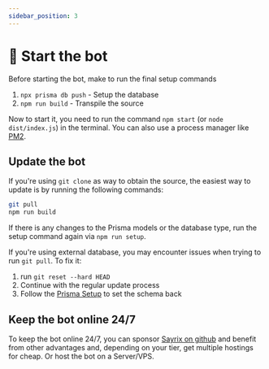 ```yaml
---
sidebar_position: 3
---
```


# 🚀 Start the bot

Before starting the bot, make to run the final setup commands
1. `npx prisma db push` - Setup the database
2. `npm run build` - Transpile the source

Now to start it, you need to run the command `npm start` (or `node dist/index.js`) in the terminal.	
You can also use a process manager like [PM2](https://pm2.keymetrics.io/).

## Update the bot
If you're using `git clone` as way to obtain the source, the easiest way to update is by running the following commands:
```bash
git pull
npm run build
```
If there is any changes to the Prisma models or the database type, run the setup command again via `npm run setup`.

If you're using external database, you may encounter issues when trying to run `git pull`. To fix it:
1. run `git reset --hard HEAD`
2. Continue with the regular update process
3. Follow the [Prisma Setup](https://doc.ticket.pm/docs/prisma) to set the schema back

## Keep the bot online 24/7

To keep the bot online 24/7, you can sponsor [Sayrix on github](https://github.com/sponsors/Sayrix) and benefit from other advantages and, depending on your tier, get multiple hostings for cheap.
Or host the bot on a Server/VPS.
